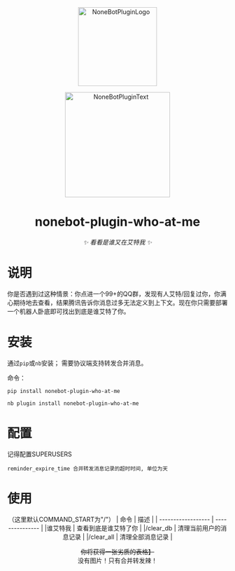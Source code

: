 <div align="center">
  <a href="https://v2.nonebot.dev/store"><img src="https://s2.loli.net/2022/06/16/opBDE8Swad5rU3n.png" width="180" height="180" alt="NoneBotPluginLogo"></a>
  <br>
  <p><img src="https://s2.loli.net/2022/06/16/xsVUGRrkbn1ljTD.png" width="240" alt="NoneBotPluginText"></p>
</div>

<div align="center">

# nonebot-plugin-who-at-me

_✨ 看看是谁又在艾特我 ✨_
</div>
  
 # 说明
 你是否遇到过这种情景：你点进一个99+的QQ群，发现有人艾特/回复过你，你满心期待地去查看，结果腾讯告诉你消息过多无法定义到上下文。现在你只需要部署一个机器人卧底即可找出到底是谁艾特了你。
 # 安装
通过`pip`或`nb`安装；
需要协议端支持转发合并消息。

命令：
```shell
pip install nonebot-plugin-who-at-me
```
```shell
nb plugin install nonebot-plugin-who-at-me
```
# 配置
记得配置SUPERUSERS
```shell
reminder_expire_time 合并转发消息记录的超时时间, 单位为天
```
# 使用
<div align="center">

（这里默认COMMAND_START为"/"）
| 命令              | 描述              |
| ------------------ | --------------- |
|谁艾特我 | 查看到底是谁艾特了你       |
|/clear_db     | 清理当前用户的消息记录 |
|/clear_all     | 清理全部消息记录     |

<del>你将获得一张劣质的表格】</del></br>
没有图片！只有合并转发辣！
